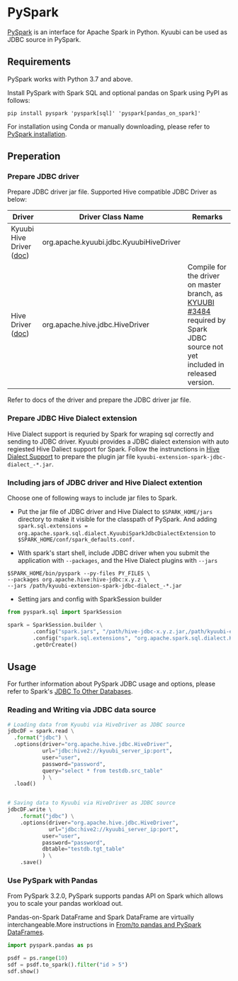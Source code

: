 <!--
 - Licensed to the Apache Software Foundation (ASF) under one or more
 - contributor license agreements.  See the NOTICE file distributed with
 - this work for additional information regarding copyright ownership.
 - The ASF licenses this file to You under the Apache License, Version 2.0
 - (the "License"); you may not use this file except in compliance with
 - the License.  You may obtain a copy of the License at
 -
 -   http://www.apache.org/licenses/LICENSE-2.0
 -
 - Unless required by applicable law or agreed to in writing, software
 - distributed under the License is distributed on an "AS IS" BASIS,
 - WITHOUT WARRANTIES OR CONDITIONS OF ANY KIND, either express or implied.
 - See the License for the specific language governing permissions and
 - limitations under the License.
 -->


# PySpark

[PySpark](https://spark.apache.org/docs/latest/api/python/index.html) is an interface for Apache Spark in Python. Kyuubi can be used as JDBC source in PySpark.

## Requirements
PySpark works with Python 3.7 and above.

Install PySpark with Spark SQL and optional pandas on Spark using PyPI as follows:

```shell
pip install pyspark 'pyspark[sql]' 'pyspark[pandas_on_spark]'
```

For installation using Conda or manually downloading, please refer to [PySpark installation](https://spark.apache.org/docs/latest/api/python/getting_started/install.html).

## Preperation


### Prepare JDBC driver 
Prepare JDBC driver jar file. Supported Hive compatible JDBC Driver as below:

| Driver     | Driver Class Name | Remarks|
| ---------- | ----------------- | ----- |
| Kyuubi Hive Driver ([doc](../jdbc/kyuubi_jdbc.html))| org.apache.kyuubi.jdbc.KyuubiHiveDriver | 
| Hive Driver ([doc](../jdbc/hive_jdbc.html))| org.apache.hive.jdbc.HiveDriver | Compile for the driver on master branch, as [KYUUBI #3484](https://github.com/apache/incubator-kyuubi/pull/3485) required by Spark JDBC source not yet included in released version.

Refer to docs of the driver and prepare the JDBC driver jar file.


### Prepare JDBC Hive Dialect extension

Hive Dialect support is requried by Spark for wraping sql correctly and sending to JDBC driver. Kyuubi provides a JDBC dialect extension with auto regiested Hive Daliect support for Spark. Follow the instrunctions in [Hive Dialect Support](../../engines/spark/jdbc-dialect.html) to prepare the plugin jar file `kyuubi-extension-spark-jdbc-dialect_-*.jar`.

### Including jars of JDBC driver and Hive Dialect extention

Choose one of following ways to include jar files to Spark.

- Put the jar file of JDBC driver and Hive Dialect to `$SPARK_HOME/jars` directory to make it visible for the classpath of PySpark. And adding `spark.sql.extensions = org.apache.spark.sql.dialect.KyuubiSparkJdbcDialectExtension` to `$SPARK_HOME/conf/spark_defaults.conf.`

- With spark's start shell, include JDBC driver when you submit the application with `--packages`, and the Hive Dialect plugins with `--jars`

```
$SPARK_HOME/bin/pyspark --py-files PY_FILES \
--packages org.apache.hive:hive-jdbc:x.y.z \
--jars /path/kyuubi-extension-spark-jdbc-dialect_-*.jar 
```

- Setting jars and config with SparkSession builder

```python
from pyspark.sql import SparkSession

spark = SparkSession.builder \
        .config("spark.jars", "/path/hive-jdbc-x.y.z.jar,/path/kyuubi-extension-spark-jdbc-dialect_-*.jar") \
        .config("spark.sql.extensions", "org.apache.spark.sql.dialect.KyuubiSparkJdbcDialectExtension") \
        .getOrCreate()
```



## Usage

For further information about PySpark JDBC usage and options, please refer to Spark's [JDBC To Other Databases](https://spark.apache.org/docs/latest/sql-data-sources-jdbc.html).

### Reading and Writing via JDBC data source

```python
# Loading data from Kyuubi via HiveDriver as JDBC source
jdbcDF = spark.read \
  .format("jdbc") \
  .options(driver="org.apache.hive.jdbc.HiveDriver",
           url="jdbc:hive2://kyuubi_server_ip:port",
           user="user",
           password="password",
           query="select * from testdb.src_table"
           ) \
  .load()


# Saving data to Kyuubi via HiveDriver as JDBC source
jdbcDF.write \
    .format("jdbc") \
    .options(driver="org.apache.hive.jdbc.HiveDriver",
             url="jdbc:hive2://kyuubi_server_ip:port",
           user="user",
           password="password",
           dbtable="testdb.tgt_table"
           ) \
    .save()
```


### Use PySpark with Pandas
From PySpark 3.2.0, PySpark supports pandas API on Spark which allows you to scale your pandas workload out.

Pandas-on-Spark DataFrame and Spark DataFrame are virtually interchangeable.More instructions in [From/to pandas and PySpark DataFrames](https://spark.apache.org/docs/latest/api/python/user_guide/pandas_on_spark/pandas_pyspark.html#pyspark).


```python
import pyspark.pandas as ps

psdf = ps.range(10)
sdf = psdf.to_spark().filter("id > 5")
sdf.show()
```
